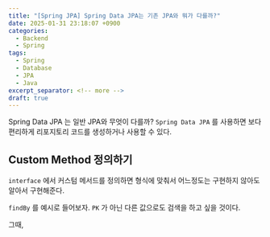 ```yaml
---
title: "[Spring JPA] Spring Data JPA는 기존 JPA와 뭐가 다를까?"
date: 2025-01-31 23:18:07 +0900
categories:
  - Backend
  - Spring
tags:
  - Spring
  - Database
  - JPA
  - Java
excerpt_separator: <!-- more -->
draft: true
---
```


<!-- 요약 적기 -->

Spring Data JPA 는 일반 JPA와 무엇이 다를까? `Spring Data JPA` 를 사용하면 보다 편리하게 리포지토리 코드를 생성하거나 사용할 수 있다.

<!-- more -->

## 


## Custom Method 정의하기

`interface` 에서 커스텀 메서드를 정의하면 형식에 맞춰서 어느정도는 구현하지 않아도 알아서 구현해준다.

`findBy` 를 예시로 들어보자. `PK` 가 아닌 다른 값으로도 검색을 하고 싶을 것이다.

그때, 